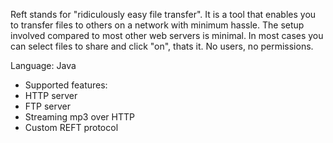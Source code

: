Reft stands for "ridiculously easy file transfer". It is a tool that enables you to transfer files to others on a network with minimum hassle. The setup involved compared to most other web servers is minimal. In most cases you can select files to share and click "on", thats it. No users, no permissions.

Language: Java
  * Supported features:
  * HTTP server
  * FTP server
  * Streaming mp3 over HTTP
  * Custom REFT protocol